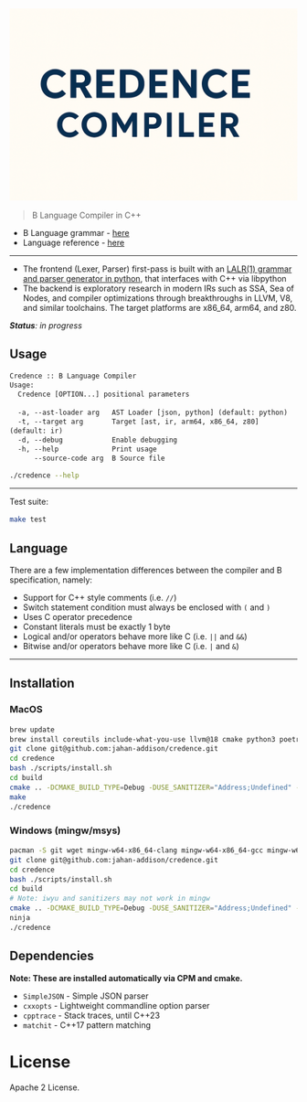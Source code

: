 <div align="center">
  <img src="docs/images/credence-compiler-logo.png" width="800px" alt="credence"> </img>
</div>

> B Language Compiler in C++

* B Language grammar - [here](https://github.com/jahan-addison/xion/blob/master/xion/grammar.lark)
* Language reference - [here](https://www.nokia.com/bell-labs/about/dennis-m-ritchie/btut.pdf)

---


* The frontend (Lexer, Parser) first-pass is built with an [LALR(1) grammar and parser generator in python](https://github.com/jahan-addison/chakram/tree/master), that interfaces with C++ via libpython
* The backend is exploratory research in modern IRs such as SSA, Sea of Nodes, and compiler optimizations through breakthroughs in LLVM, V8, and similar toolchains. The target platforms are x86_64, arm64, and z80.

_**Status**: in progress_


## Usage

```
Credence :: B Language Compiler
Usage:
  Credence [OPTION...] positional parameters

  -a, --ast-loader arg   AST Loader [json, python] (default: python)
  -t, --target arg       Target [ast, ir, arm64, x86_64, z80] (default: ir)
  -d, --debug            Enable debugging
  -h, --help             Print usage
      --source-code arg  B Source file
```

```bash
./credence --help
```
---

Test suite:

```bash
make test
```

## Language

There are a few implementation differences between the compiler and B specification, namely:

* Support for C++ style comments (i.e. `//`)
* Switch statement condition must always be enclosed with `(` and `)`
* Uses C operator precedence
* Constant literals must be exactly 1 byte
* Logical and/or operators behave more like C (i.e. `||` and `&&`)
* Bitwise and/or operators behave more like C (i.e. `|` and `&`)

---

## Installation

### MacOS

```bash
brew update
brew install coreutils include-what-you-use llvm@18 cmake python3 poetry
git clone git@github.com:jahan-addison/credence.git
cd credence
bash ./scripts/install.sh
cd build
cmake .. -DCMAKE_BUILD_TYPE=Debug -DUSE_SANITIZER="Address;Undefined" -DCMAKE_EXPORT_COMPILE_COMMANDS=ON
make
./credence
```

### Windows (mingw/msys)

```bash
pacman -S git wget mingw-w64-x86_64-clang mingw-w64-x86_64-gcc mingw-w64-x86_64-ninja mingw-w64-x86_64-cmake make mingw-w64-x86_64-python3 autoconf libtool
git clone git@github.com:jahan-addison/credence.git
cd credence
bash ./scripts/install.sh
cd build
# Note: iwyu and sanitizers may not work in mingw
cmake .. -DCMAKE_BUILD_TYPE=Debug -DUSE_SANITIZER="Address;Undefined" -DCMAKE_EXPORT_COMPILE_COMMANDS=ON
ninja
./credence

```

## Dependencies

**Note: These are installed automatically via CPM and cmake.**

* `SimpleJSON` - Simple JSON parser
* `cxxopts` - Lightweight commandline option parser
* `cpptrace` - Stack traces, until C++23
* `matchit` - C++17 pattern matching

# License

Apache 2 License.
